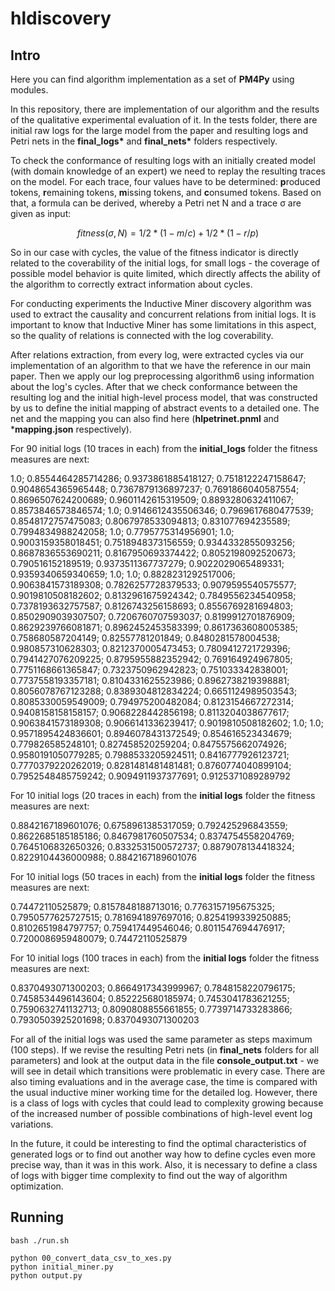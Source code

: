 # hldiscovery
## Intro
Here you can find algorithm implementation as a set of __PM4Py__ using modules.

In this repository, there are implementation of our algorithm and the results of the qualitative experimental evaluation of it.
In the tests folder, there are initial raw logs for the large model from the paper and resulting logs and Petri nets in the __final_logs*__ and __final_nets*__ folders respectively.

To check the conformance of resulting logs with an initially created model (with domain knowledge of an expert) we need to replay the resulting traces on the model. For each trace, four values have to be determined: **p**roduced tokens, **r**emaining tokens, **m**issing tokens, and **c**onsumed tokens. Based on that, a formula can be derived, whereby a Petri net N and a trace σ are given as input:

$$ fitness(σ,N) = 1/2*(1-m/c)+1/2*(1-r/p) $$

So in our case with cycles, the value of the fitness indicator is directly related to the coverability of the initial logs, for small logs - the coverage of possible model behavior is quite limited, which directly affects the ability of the algorithm to correctly extract information about cycles.

For conducting experiments the Inductive Miner discovery algorithm was used to extract the causality and concurrent relations from initial logs. It is important to know that Inductive Miner has some limitations in this aspect, so the quality of relations is connected with the log coverability.

After relations extraction, from every log, were extracted cycles via our implementation of an algorithm to that we have the reference in our main paper. Then we apply our log preprocessing algorithm6 using information about the log's cycles. After that we check conformance between the resulting log and the initial high-level process model, that was constructed by us to define the initial mapping of abstract events to a detailed one. The net and the mapping you can also find here  (**hlpetrinet.pnml** and ***mapping.json** respectively).

For 90 initial logs (10 traces in each) from the  **initial_logs** folder the fitness measures are next:

1.0; 0.8554464285714286; 0.9373861885418127; 0.7518122247158647; 0.9048654365965448; 0.7367879136897237; 0.7691866040587554; 0.8696507624200689; 0.9601142615319509; 0.8893280632411067; 0.8573846573846574; 1.0; 0.9146612435506346; 0.7969617680477539; 0.8548172757475083; 0.8067978533094813; 0.831077694235589; 0.7994834988242058; 1.0; 0.7795775314956901; 1.0; 0.9003159358018451; 0.7518948373156559; 0.9344332855093256; 0.8687836553690211; 0.8167950693374422; 0.8052198092520673; 0.790516152189519; 0.9373511367737279; 0.9022029065489331; 0.9359340659340659; 1.0; 1.0; 0.8828231292517006; 0.9063841573189308; 0.7826257728379533; 0.9079595540575577; 0.9019810508182602; 0.8132961675924342; 0.7849556234540958; 0.7378193632757587; 0.8126743256158693; 0.8556769281694803; 0.8502909039307507; 0.7206760707593037; 0.8199912701876909; 0.8629239766081871; 0.8962452453583399; 0.8617363608005385; 0.758680587204149; 0.82557781201849; 0.8480281578004538; 0.980857310628303; 0.8212370005473453; 0.7809412721729396; 0.7941427076209225; 0.8795955882352942; 0.769164924967805; 0.7751168661365847; 0.7323750962942823; 0.751033342838001; 0.7737558193357181; 0.8104331625523986; 0.8962738219398881; 0.8056078767123288; 0.8389304812834224; 0.6651124989503543; 0.8085330059549009; 0.794975200482084; 0.8123154667272314; 0.9408158158158157; 0.9068228442856198; 0.8113204038677617; 0.9063841573189308; 0.9066141336239417; 0.9019810508182602; 1.0; 1.0; 0.9571895424836601; 0.8946078431372549; 0.854616523434679; 0.779826585248101; 0.827458520259204; 0.8475575662074926; 0.9580191050779285; 0.7988533205924511; 0.8416777926123721; 0.7770379220262019; 0.8281481481481481; 0.8760774040899104; 0.7952548485759242; 0.9094911937377691; 0.9125371089289792

For 10 initial logs (20 traces in each) from the **initial logs** folder the fitness measures are next:

0.8842167189601076; 0.6758961385317059; 0.792425296843559; 0.8622685185185186; 0.8467981760507534; 0.8374754558204769; 0.7645106832650326; 0.8332531500572737; 0.8879078134418324; 0.8229104436000988; 0.8842167189601076

For 10 initial logs (50 traces in each) from the **initial logs** folder the fitness measures are next:

0.74472110525879; 0.8157848188713016; 0.7763157195675325; 0.7950577625727515; 0.7816941897697016; 0.8254199339250885; 0.8102651984797757; 0.759417449546046; 0.8011547694476917; 0.7200086959480079; 0.74472110525879

For 10 initial logs (100 traces in each) from the **initial logs** folder the fitness measures are next:

0.8370493071300203; 0.8664917343999967; 0.7848158220796175; 0.7458534496143604; 0.852225680185974; 0.7453041783621255; 0.7590632741132713; 0.8090808855661855; 0.7739714733283866; 0.7930503925201698; 0.8370493071300203

For all of the initial logs was used the same parameter as steps maximum (100 steps). If we revise the resulting Petri nets (in **final_nets** folders for all parameters) and look at the output data in the file **console_output.txt** - we will see in detail which transitions were problematic in every case. There are also timing evaluations and in the average case, the time is compared with the usual inductive miner working time for the detailed log. However, there is a class of logs with cycles that could lead to complexity growing because of the increased number of possible combinations of high-level event log variations.

In the future, it could be interesting to find the optimal characteristics of generated logs or to find out another way how to define cycles even more precise way, than it was in this work. Also, it is necessary to define a class of logs with bigger time complexity to find out the way of algorithm optimization.


## Running

```
bash ./run.sh
```

```
python 00_convert_data_csv_to_xes.py
python initial_miner.py
python output.py
```

